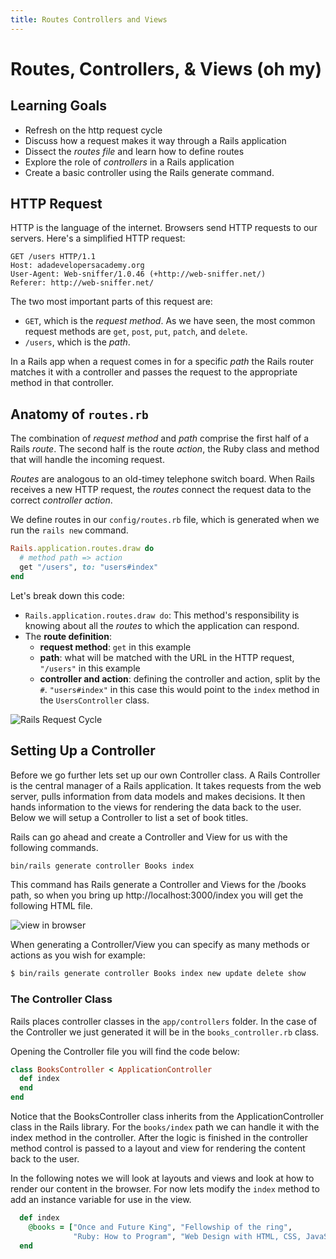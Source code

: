 ```yaml
---
title: Routes Controllers and Views
---
```


# Routes, Controllers, & Views (oh my)
## Learning Goals
- Refresh on the http request cycle
- Discuss how a request makes it way through a Rails application
- Dissect the _routes file_ and learn how to define routes
- Explore the role of _controllers_ in a Rails application
- Create a basic controller using the Rails generate command.  

## HTTP Request
HTTP is the language of the internet. Browsers send HTTP requests to our servers. Here's a simplified HTTP request:

    GET /users HTTP/1.1
    Host: adadevelopersacademy.org
    User-Agent: Web-sniffer/1.0.46 (+http://web-sniffer.net/)
    Referer: http://web-sniffer.net/

The two most important parts of this request are:

- `GET`, which is the _request method_. As we have seen, the most common request methods are `get`, `post`, `put`, `patch`, and `delete`.
- `/users`, which is the _path_.

In a Rails app when a request comes in for a specific _path_ the Rails router	matches it with a controller and passes the request to the appropriate method in that controller.   




## Anatomy of `routes.rb`
The combination of _request method_ and _path_ comprise the first half of a Rails _route_. The second half is the route _action_, the Ruby class and method that will handle the incoming request.

_Routes_ are analogous to an old-timey telephone switch board. When Rails receives a new HTTP request, the _routes_ connect the request data to the correct _controller action_.

We define routes in our `config/routes.rb` file, which is generated when we run the `rails new` command.

```ruby
Rails.application.routes.draw do
  # method path => action
  get "/users", to: "users#index"
end
```

Let's break down this code:

- `Rails.application.routes.draw do`: This method's responsibility is knowing about all the _routes_ to which the application can respond.
- The **route definition**:
  - **request method**: `get` in this example
  - **path**: what will be matched with the URL in the HTTP request, `"/users"` in this example
  - **controller and action**: defining the controller and action, split by the `#`. `"users#index"` in this case this would point to the `index` method in the `UsersController` class.

![Rails Request Cycle](images/rails-request-cycle.jpg)

## Setting Up a Controller
Before we go further lets set up our own Controller class.  A Rails Controller is the central manager of a Rails application.  It takes requests from the web server, pulls information from data models and makes decisions.  It then hands information to the views for rendering the data back to the user.  Below we will setup a Controller to list a set of book titles.

Rails can go ahead and create a Controller and View for us with the following commands.

```bash
bin/rails generate controller Books index
```

This command has Rails generate a Controller and Views for the /books path, so when you bring up http://localhost:3000/index you will get the following HTML file.  

![view in browser](images/index.html.erb.png)

When generating a Controller/View you can specify as many methods or actions as you wish for example:
```bash
$ bin/rails generate controller Books index new update delete show
```

### The Controller Class

Rails places controller classes in the `app/controllers` folder.  In the case of the Controller we just generated it will be in the `books_controller.rb` class.

Opening the Controller file you will find the code below:

```ruby
class BooksController < ApplicationController
  def index
  end
end
```
Notice that the BooksController class inherits from the ApplicationController class in the Rails library.  For the `books/index` path we can handle it with the index method in the controller.  After the logic is finished in the controller method control is passed to a layout and view for rendering the content back to the user.  

In the following notes we will look at layouts and views and look at how to render our content in the browser.  For now lets modify the `index` method to add an instance variable for use in the view.

```ruby
  def index
    @books = ["Once and Future King", "Fellowship of the ring",
              "Ruby: How to Program", "Web Design with HTML, CSS, JavaScript"]    
  end
```
